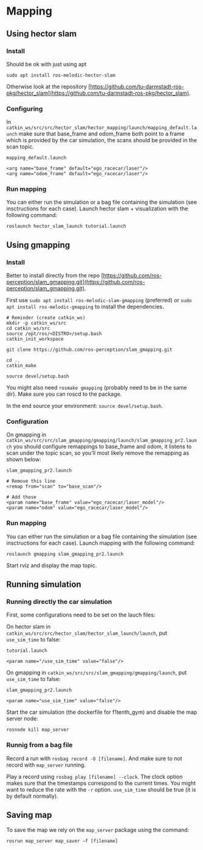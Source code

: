 # Mapping

## Using hector slam

### Install

Should be ok with just using apt

```
sudo apt install ros-melodic-hector-slam
```

Otherwise look at the repository [https://github.com/tu-darmstadt-ros-pkg/hector_slam](https://github.com/tu-darmstadt-ros-pkg/hector_slam).

### Configuring

In `catkin_ws/src/src/hector_slam/hector_mapping/launch/mapping_default.launch` make sure that base_frame and odom_frame both point to a frame which is provided by the car simulation, the scans should be provided in the scan topic. 
```
mapping_default.launch

<arg name="base_frame" default="ego_racecar/laser"/>
<arg name="odom_frame" default="ego_racecar/laser"/>
```

### Run mapping

You can either run the simulation or a bag file containing the simulation (see insctructions for each case). Launch hector slam + visualization with the following command:

```
roslaunch hector_slam_launch tutorial.launch
```

## Using gmapping

### Install

Better to install directly from the repo [https://github.com/ros-perception/slam_gmapping.git](https://github.com/ros-perception/slam_gmapping.git).

First use `sudo apt install ros-melodic-slam-gmapping` (preferred) or `sudo apt install ros-melodic-gmapping` to install the dependencies.

```
# Reminder (create catkin_ws)
mkdir -p catkin_ws/src
cd catkin_ws/src
source /opt/ros/<DISTRO>/setup.bash
catkin_init_workspace

git clone https://github.com/ros-perception/slam_gmapping.git

cd ..
catkin_make

source devel/setup.bash
```

You might also need `rosmake gmapping` (probably need to be in the same dir). Make sure you can roscd to the package.

In the end source your environment: `source devel/setup.bash`.

### Configuration

On gmapping in `catkin_ws/src/src/slam_gmapping/gmapping/launch/slam_gmapping_pr2.launch` you should configure remappings to base_frame and odom, it listens to scan under the topic scan, so you'll most likely remove the remapping as shown below:
```
slam_gmapping_pr2.launch

# Remove this line
<remap from="scan" to="base_scan"/>

# Add those
<param name="base_frame" value="ego_racecar/laser_model"/>
<param name="odom" value="ego_racecar/laser_model"/>

```

### Run mapping

You can either run the simulation or a bag file containing the simulation (see insctructions for each case). Launch mapping with the following command:

```
roslaunch gmapping slam_gmapping_pr2.launch
```

Start rviz and display the map topic.

## Running simulation

### Running directly the car simulation

First, some configurations need to be set on the lauch files:

On hector slam in `catkin_ws/src/src/hector_slam/hector_slam_launch/launch`, put `use_sim_time` to false:
```
tutorial.launch

<param name="/use_sim_time" value="false"/>
```

On gmapping in `catkin_ws/src/src/slam_gmapping/gmapping/launch`, put `use_sim_time` to false:
```
slam_gmapping_pr2.launch

<param name="use_sim_time" value="false"/>
```

Start the car simulation (the dockerfile for f1tenth_gym) and disable the map server node:

```
rosnode kill map_server
```

### Runnig from a bag file

Record a run with `rosbag record -O [filename]`. And make sure to not record with `map_server` running. 

Play a record using `rosbag play [filename] --clock`. The clock option makes sure that the timestamps correspond to the current times. You might want to reduce the rate with the `-r` option. `use_sim_time` should be true (it is by default normally).

## Saving map

To save the map we rely on the `map_server` package using the command:

```
rosrun map_server map_saver −f [filename]
```
